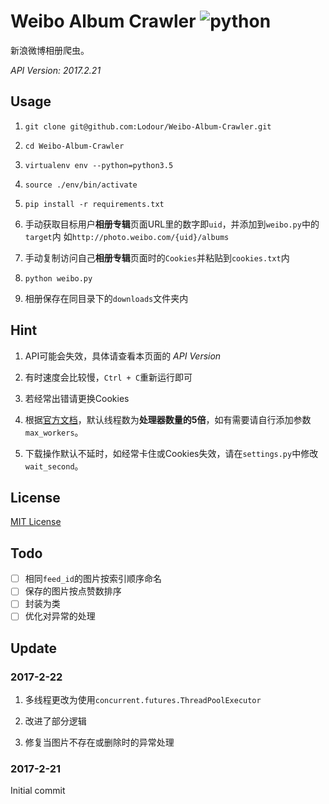 # Weibo Album Crawler ![python](https://img.shields.io/badge/python-3.5-ff69b4.svg)
新浪微博相册爬虫。

_API Version: 2017.2.21_

## Usage
1. `git clone git@github.com:Lodour/Weibo-Album-Crawler.git`

2. `cd Weibo-Album-Crawler`

3. `virtualenv env --python=python3.5`

4. `source ./env/bin/activate`

5. `pip install -r requirements.txt`

6. 手动获取目标用户**相册专辑**页面URL里的数字即`uid`，并添加到`weibo.py`中的`target`内
如`http://photo.weibo.com/{uid}/albums`

7. 手动复制访问自己**相册专辑**页面时的`Cookies`并粘贴到`cookies.txt`内

8. `python weibo.py`

9. 相册保存在同目录下的`downloads`文件夹内

## Hint
1. API可能会失效，具体请查看本页面的 _API Version_

2. 有时速度会比较慢，`Ctrl + C`重新运行即可

3. 若经常出错请更换Cookies

4. 根据[官方文档](https://docs.python.org/3/library/concurrent.futures.html#concurrent.futures.ThreadPoolExecutor)，默认线程数为**处理器数量的5倍**，如有需要请自行添加参数`max_workers`。

5. 下载操作默认不延时，如经常卡住或Cookies失效，请在`settings.py`中修改`wait_second`。

## License
[MIT License](https://github.com/Lodour/Weibo-Album-Crawler/blob/master/LICENSE)

## Todo
- [ ] 相同`feed_id`的图片按索引顺序命名
- [ ] 保存的图片按点赞数排序
- [ ] 封装为类
- [ ] 优化对异常的处理

## Update
### 2017-2-22
1. 多线程更改为使用`concurrent.futures.ThreadPoolExecutor`

2. 改进了部分逻辑

3. 修复当图片不存在或删除时的异常处理

### 2017-2-21
Initial commit

